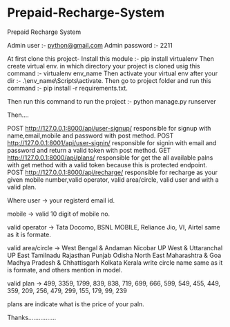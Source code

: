 # Prepaid-Recharge-System
Prepaid Recharge System

Admin user :- python@gmail.com
Admin password :- 2211

At first clone this project-
Install this module  :- pip install virtualenv 
Then create virtual env. in which directory your project is cloned usig this command :- virtualenv env_name
Then activate your virtual env after your dir :- .\env_name\Scripts\activate.
Then go to project folder and run this command :- pip install -r requirements.txt.

Then run this command to run the project :- python manage.py runserver

Then.... 

POST  http://127.0.0.1:8000/api/user-signup/  responsible for signup with name,email,mobile and password with post method.
POST  http://127.0.0.1:8001/api/user-signin/  responsible for signin with email and password and return a valid token with post method.
GET   http://127.0.0.1:8000/api/plans/        responsible for get the all available palns with get method with a valid token because this is protected endpoint.
POST  http://127.0.0.1:8000/api/recharge/     responsible for recharge as your given mobile number,valid operator, valid area/circle, valid user and with a valid plan.


Where user -> your registerd email id.

mobile -> valid 10 digit of mobile no.

valid operator -> Tata Docomo, BSNL MOBILE, Reliance Jio, VI, Airtel same as it is formate.

valid area/circle -> 
  	West Bengal & Andaman Nicobar
	UP West & Uttaranchal
	UP East
	Tamilnadu
	Rajasthan
	Punjab
	Odisha
	North East
	Maharashtra & Goa
	Madhya Pradesh & Chhattisgarh
	Kolkata
	Kerala
	write circle name same as it is formate,
 	and others mention in model.
  
  
valid plan ->
  	499,
	3359,
	1799,
	839,
	838,
	719,
	699,
	666,
	599,
	549,
	455,
	449,
	359,
	209,
	256,
	479,
	299,
	155,
	179,
	99,
	239
  
plans are indicate what is the price of your paln.

Thanks................
